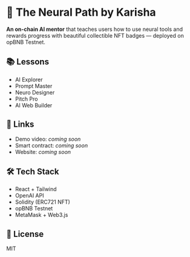 # 🧠 The Neural Path by Karisha

**An on-chain AI mentor** that teaches users how to use neural tools and rewards progress with beautiful collectible NFT badges — deployed on opBNB Testnet.

## 📚 Lessons
- AI Explorer
- Prompt Master
- Neuro Designer
- Pitch Pro
- AI Web Builder

## 🔗 Links
- Demo video: _coming soon_
- Smart contract: _coming soon_
- Website: _coming soon_

## 🛠 Tech Stack
- React + Tailwind
- OpenAI API
- Solidity (ERC721 NFT)
- opBNB Testnet
- MetaMask + Web3.js

## 📄 License
MIT
